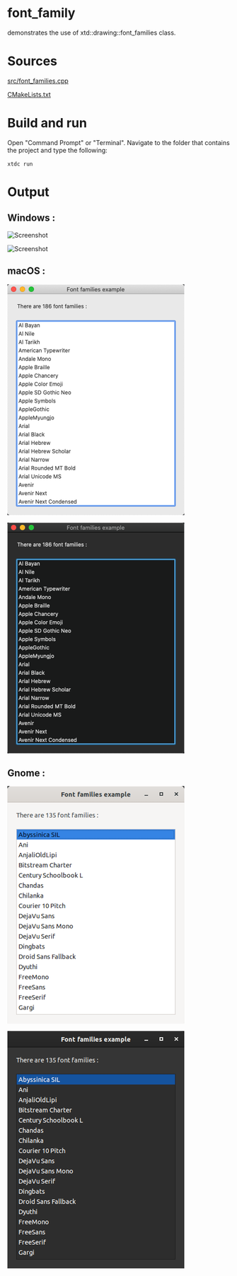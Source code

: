 # font_family

demonstrates the use of xtd::drawing::font_families class.

# Sources

[src/font_families.cpp](src/font_families.cpp)

[CMakeLists.txt](CMakeLists.txt)

# Build and run

Open "Command Prompt" or "Terminal". Navigate to the folder that contains the project and type the following:

```shell
xtdc run
```

# Output

## Windows :

![Screenshot](../../../../docs/pictures/examples/font_families_w.png)

![Screenshot](../../../../docs/pictures/examples/font_families_wd.png)

## macOS :

![Screenshot](../../../../docs/pictures/examples/font_families_m.png)

![Screenshot](../../../../docs/pictures/examples/font_families_md.png)

## Gnome :

![Screenshot](../../../../docs/pictures/examples/font_families_g.png)

![Screenshot](../../../../docs/pictures/examples/font_families_gd.png)
